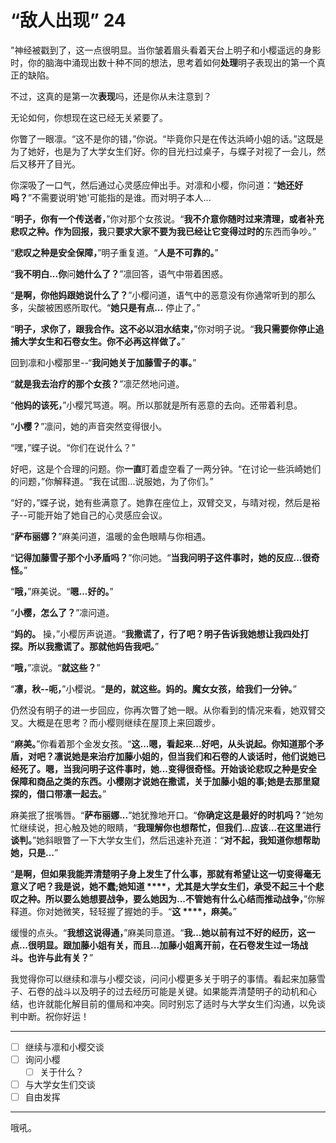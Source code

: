 # “敌人出现” 24

"神经被戳到了，这一点很明显。当你皱着眉头看着天台上明子和小樱遥远的身影时，你的脑海中涌现出数十种不同的想法，思考着如何**处理**明子表现出的第一个真正的缺陷。

不过，这真的是第一次**表现**吗，还是你从未注意到？

无论如何，你想现在这已经无关紧要了。

你瞥了一眼凛。“这不是你的错，”你说。“毕竟你只是在传达浜崎小姐的话。”这既是为了她好，也是为了大学女生们好。你的目光扫过桌子，与蝶子对视了一会儿，然后又移开了目光。

你深吸了一口气，然后通过心灵感应伸出手。对凛和小樱，你问道：“**她还好吗？**”不需要说明'她'可能指的是谁。而对明子本人...

“**明子，你有一个传送者，**”你对那个女孩说。“**我不介意你随时过来清理，或者补充悲叹之种。作为回报，我**只**要求大家不要为我已经让它变得过时的**东西而争吵。”

“**悲叹之种是安全保障，**”明子重复道。“**人是不可靠的。**”

“**我不明白...你**问**她什么了？**”凛回答，语气中带着困惑。

“**是啊，你他妈跟她说什么了？**”小樱问道，语气中的恶意没有你通常听到的那么多，尖酸被困惑所取代。“**她只是有点...** 停止了。”

“**明子，求你了，**跟我合作**。这不必以泪水结束，**”你对明子说。“**我只需要你停止追捕大学女生和石卷女生。你不必再这样做了。**”

回到凛和小樱那里--“**我问她关于加藤雪子的事。**”

“**就是我去治疗的那个女孩？**”凛茫然地问道。

“**他妈的该死，**”小樱咒骂道。啊。所以那就是所有恶意的去向。还带着利息。

“**小樱？**”凛问，她的声音突然变得很小。

“嘿，”蝶子说。“你们在说什么？”

好吧，这是个合理的问题。你**一直**盯着虚空看了一两分钟。“在讨论一些浜崎她们的问题，”你解释道。“我在试图...说服她，为了你们。”

“好的，”蝶子说，她有些满意了。她靠在座位上，双臂交叉，与晴对视，然后是裕子--可能开始了她自己的心灵感应会议。

“**萨布丽娜？**”麻美问道，温暖的金色眼睛与你相遇。

“**记得加藤雪子那个小矛盾吗？**”你问她。“**当我问明子这件事时，她的反应...很奇怪。**”

“**哦，**”麻美说。“**嗯...好的。**”

“**小樱，怎么了？**”凛问道。

“**妈的。** 操，”小樱厉声说道。“**我撒谎了，行了吧？明子告诉我她想让我四处打探。所以我撒谎了。那就他妈告我吧。**”

“**哦，**”凛说。“**就这些？**”

“**凛，秋--呃，**”小樱说。“**是的，就这些。妈的。魔女女孩，给我们一分钟。**”

仍然没有明子的进一步回应，你再次瞥了她一眼。从你看到的情况来看，她双臂交叉。大概是在思考？而小樱则继续在屋顶上来回踱步。

“**麻美。**”你看着那个金发女孩。“**这...嗯，看起来...好吧，从头说起。你知道那个矛盾，对吧？凛说她是来治疗加藤小姐的，但当我们和石卷的人谈话时，他们说她已经死了。嗯，当我问明子这件事时，她...变得很奇怪。开始谈论悲叹之种是安全保障和商品之类的东西。小樱刚才说她在撒谎，关于加藤小姐的事;她是去那里窥探的，借口带凛一起去。**”

麻美抿了抿嘴唇。“**萨布丽娜...**”她犹豫地开口。“**你确定这是最好的时机吗？**”她匆忙继续说，担心触及她的眼睛，“**我理解你也想帮忙，但我们...应该...在这里进行谈判。**”她斜眼瞥了一下大学女生们，然后迅速补充道：“**对不起，我知道你想帮助她，只是...**”

“**是啊，但如果我能弄清楚明子身上发生了什么事，那就有希望让这一切变得毫无意义了吧？我是说，她不蠢;她知道 ****，尤其是大学女生们，承受不起三十个悲叹之种。所以要么她想要战争，要么她因为...不管她有什么心结而推动战争，**”你解释道。你对她微笑，轻轻握了握她的手。“**这 ****，麻美。**”

缓慢的点头。“**我想这说得通，**”麻美同意道。“**我...她以前有过不好的经历，这一点...很明显。跟加藤小姐有关，而且...加藤小姐离开前，在石卷发生过一场战斗。也许与此有关？**”

我觉得你可以继续和凛与小樱交谈，问问小樱更多关于明子的事情。看起来加藤雪子、石卷的战斗以及明子的过去经历可能是关键。如果能弄清楚明子的动机和心结，也许就能化解目前的僵局和冲突。同时别忘了适时与大学女生们沟通，以免谈判中断。祝你好运！

---

- [ ] 继续与凛和小樱交谈
- [ ] 询问小樱
  - [ ] 关于什么？
- [ ] 与大学女生们交谈
- [ ] 自由发挥

---

哦吼。
